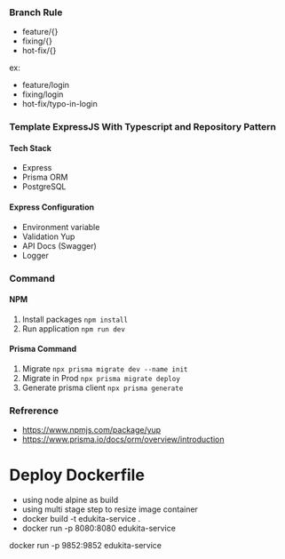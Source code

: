 ### Branch Rule

- feature/{}
- fixing/{}
- hot-fix/{}

ex:

- feature/login
- fixing/login
- hot-fix/typo-in-login

### Template ExpressJS With Typescript and Repository Pattern

#### Tech Stack

- Express
- Prisma ORM
- PostgreSQL

#### Express Configuration

- Environment variable
- Validation Yup
- API Docs (Swagger)
- Logger

### Command

#### NPM

1. Install packages
   `npm install`
2. Run application
   `npm run dev`

#### Prisma Command

1. Migrate
   `npx prisma migrate dev --name init`
2. Migrate in Prod
   `npx prisma migrate deploy`
3. Generate prisma client
   `npx prisma generate`

### Refrerence

- https://www.npmjs.com/package/yup
- https://www.prisma.io/docs/orm/overview/introduction

# Deploy Dockerfile

- using node alpine as build
- using multi stage step to resize image container
- docker build -t edukita-service .
- docker run -p 8080:8080 edukita-service

docker run -p 9852:9852 edukita-service
